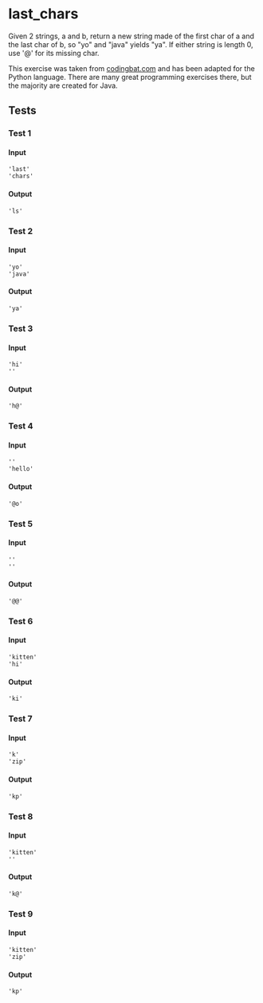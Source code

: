 # last_chars




Given 2 strings, a and b, return a new string made of the first char of a and the last char of b, so "yo" and "java" yields "ya". If either string is length 0, use '@' for its missing char.

This exercise was taken from [codingbat.com](https://codingbat.com/prob/p138183) and has been adapted for the Python language. There are many great programming exercises there, but the majority are created for Java.






## Tests
### Test 1
#### Input
```
'last'
'chars'
```
#### Output
```
'ls'
```
### Test 2
#### Input
```
'yo'
'java'
```
#### Output
```
'ya'
```
### Test 3
#### Input
```
'hi'
''
```
#### Output
```
'h@'
```
### Test 4
#### Input
```
''
'hello'
```
#### Output
```
'@o'
```
### Test 5
#### Input
```
''
''
```
#### Output
```
'@@'
```
### Test 6
#### Input
```
'kitten'
'hi'
```
#### Output
```
'ki'
```
### Test 7
#### Input
```
'k'
'zip'
```
#### Output
```
'kp'
```
### Test 8
#### Input
```
'kitten'
''
```
#### Output
```
'k@'
```
### Test 9
#### Input
```
'kitten'
'zip'
```
#### Output
```
'kp'
```

